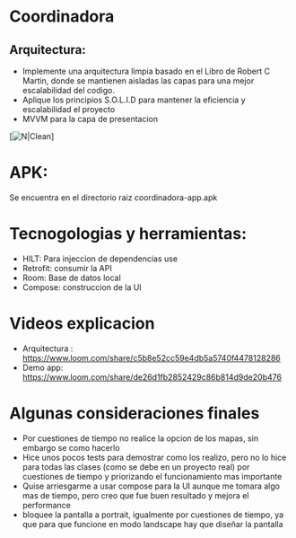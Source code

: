 # Coordinadora

## Arquitectura:
- Implemente una arquitectura limpia basado en el Libro de Robert C Martin, donde se mantienen aisladas las capas para una mejor escalabilidad del codigo.
- Aplique los principios S.O.L.I.D para mantener la eficiencia y escalabilidad el proyecto
- MVVM para la capa de presentacion

[![N|Clean](https://blog.cleancoder.com/uncle-bob/images/2012-08-13-the-clean-architecture/CleanArchitecture.jpg)]


# APK:
Se encuentra en el directorio raiz coordinadora-app.apk

# Tecnogologias y herramientas:
- HILT: Para injeccion de dependencias use 
- Retrofit: consumir la API
- Room: Base de datos local
- Compose: construccion de la UI

# Videos explicacion

- Arquitectura : https://www.loom.com/share/c5b8e52cc59e4db5a5740f4478128286
- Demo app: https://www.loom.com/share/de26d1fb2852429c86b814d9de20b476


# Algunas consideraciones finales
- Por cuestiones de tiempo no realice la opcion de los mapas, sin embargo se como hacerlo
- Hice unos pocos tests para demostrar como los realizo, pero no lo hice para todas las clases (como se debe en un proyecto real) por cuestiones de tiempo y priorizando el funcionamiento mas importante
- Quise arriesgarme a usar compose para la UI aunque me tomara algo mas de tiempo, pero creo que fue buen resultado y mejora el performance
- bloquee la pantalla a portrait, igualmente por cuestiones de tiempo, ya que para que funcione en modo landscape hay que diseñar la pantalla
